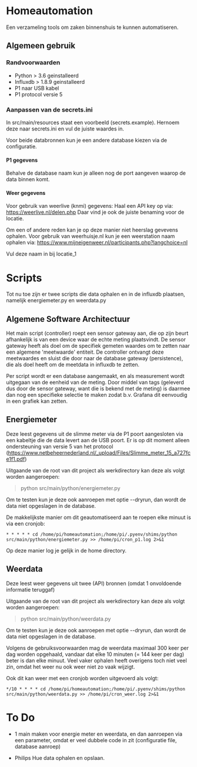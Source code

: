 # Homeautomation

Een verzameling tools om zaken binnenshuis te kunnen automatiseren.

## Algemeen gebruik

### Randvoorwaarden
* Python > 3.6 geinstalleerd
* Influxdb > 1.8.9 geinstalleerd
* P1 naar USB kabel
* P1 protocol versie 5

### Aanpassen van de secrets.ini
In src/main/resources staat een voorbeeld (secrets.example). 
Hernoem deze naar secrets.ini en vul de juiste waardes in.

Voor beide databronnen kun je een andere database kiezen via de configuratie.

#### P1 gegevens
Behalve de database naam kun je alleen nog de port aangeven waarop de data binnen komt.

#### Weer gegevens
Voor gebruik van weerlive (knmi) gegevens:
Haal een API key op via: https://weerlive.nl/delen.php
Daar vind je ook de juiste benaming voor de locatie.

Om een of andere reden kan je op deze manier niet heerslag gevevens ophalen. 
Voor gebruik van weerhuisje.nl kun je een weerstation naam ophalen via:
https://www.mijneigenweer.nl/participants.php?langchoice=nl

Vul deze naam in bij locatie_1

# Scripts
Tot nu toe zijn er twee scripts die data ophalen en in de influxdb plaatsen, namelijk energiemeter.py en weerdata.py

## Algemene Software Architectuur
Het main script (controller) roept een sensor gateway aan, die op zijn beurt afhankelijk is van een device waar de echte meting plaatsvindt. 
De sensor gateway heeft als doel om de specifiek gemeten waardes om te zetten naar een algemene 'meetwaarde' entiteit.
De controller ontvangt deze meetwaardes en sluist die door naar de database gateway (persistence), 
die als doel heeft om de meetdata in influxdb te zetten.

Per script wordt er een database aangemaakt, en als measurement wordt uitgegaan van de eenheid van de meting.
Door middel van tags (geleverd dus door de sensor gateway, want die is bekend met de meting) 
is daarmee dan nog een specifieke selectie te maken zodat b.v. Grafana dit eenvoudig in een grafiek kan zetten.


## Energiemeter
Deze leest gegevens uit de slimme meter via de P1 poort aangesloten via een kabeltje die de data levert aan de USB poort.
Er is op dit moment alleen ondersteuning van versie 5 van het protocol 
(https://www.netbeheernederland.nl/_upload/Files/Slimme_meter_15_a727fce1f1.pdf)

Uitgaande van de root van dit project als werkdirectory kan deze als volgt worden aangeroepen:
> python src/main/python/energiemeter.py

Om te testen kun je deze ook aanroepen met optie --dryrun, dan wordt de data niet opgeslagen in de database.

De makkelijkste manier om dit geautomatiseerd aan te roepen elke minuut is via een cronjob:
``` 
* * * * * cd /home/pi/homeautomation;/home/pi/.pyenv/shims/python src/main/python/energiemeter.py >> /home/pi/cron_p1.log 2>&1
```


Op deze manier log je gelijk in de home directory.

## Weerdata
Deze leest weer gegevens uit twee (API) bronnen (omdat 1 onvoldoende informatie teruggaf) 

Uitgaande van de root van dit project als werkdirectory kan deze als volgt worden aangeroepen:
> python src/main/python/weerdata.py

Om te testen kun je deze ook aanroepen met optie --dryrun, dan wordt de data niet opgeslagen in de database.

Volgens de gebruiksvoorwaarden mag de weerdata maximaal 300 keer per dag worden opgehaald, 
vandaar dat elke 10 minuten (= 144 keer per dag) beter is dan elke minuut. 
Veel vaker ophalen heeft overigens toch niet veel zin, omdat het weer nu ook weer niet zo vaak wijzigt.

Ook dit kan weer met een cronjob worden uitgevoerd als volgt:

```
*/10 * * * * cd /home/pi/homeautomation;/home/pi/.pyenv/shims/python src/main/python/weerdata.py >> /home/pi/cron_weer.log 2>&1
```


# To Do
* 1 main maken voor energie meter en weerdata, en dan aanroepen via een parameter, omdat er veel dubbele code in zit (configuratie file, database aanroep)

* Philips Hue data ophalen en opslaan.